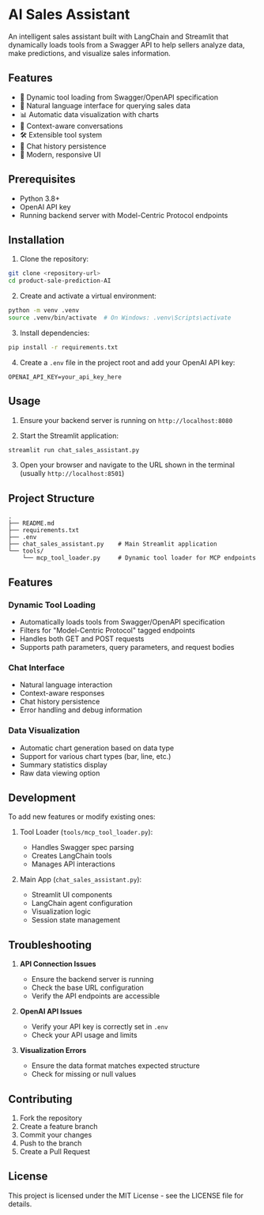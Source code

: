 # AI Sales Assistant

An intelligent sales assistant built with LangChain and Streamlit that dynamically loads tools from a Swagger API to help sellers analyze data, make predictions, and visualize sales information.

## Features

- 🤖 Dynamic tool loading from Swagger/OpenAPI specification
- 💬 Natural language interface for querying sales data
- 📊 Automatic data visualization with charts
- 🔄 Context-aware conversations
- 🛠️ Extensible tool system
- 📝 Chat history persistence
- 🎨 Modern, responsive UI

## Prerequisites

- Python 3.8+
- OpenAI API key
- Running backend server with Model-Centric Protocol endpoints

## Installation

1. Clone the repository:
```bash
git clone <repository-url>
cd product-sale-prediction-AI
```

2. Create and activate a virtual environment:
```bash
python -m venv .venv
source .venv/bin/activate  # On Windows: .venv\Scripts\activate
```

3. Install dependencies:
```bash
pip install -r requirements.txt
```

4. Create a `.env` file in the project root and add your OpenAI API key:
```
OPENAI_API_KEY=your_api_key_here
```

## Usage

1. Ensure your backend server is running on `http://localhost:8080`

2. Start the Streamlit application:
```bash
streamlit run chat_sales_assistant.py
```

3. Open your browser and navigate to the URL shown in the terminal (usually `http://localhost:8501`)

## Project Structure

```
.
├── README.md
├── requirements.txt
├── .env
├── chat_sales_assistant.py    # Main Streamlit application
└── tools/
    └── mcp_tool_loader.py     # Dynamic tool loader for MCP endpoints
```

## Features

### Dynamic Tool Loading
- Automatically loads tools from Swagger/OpenAPI specification
- Filters for "Model-Centric Protocol" tagged endpoints
- Handles both GET and POST requests
- Supports path parameters, query parameters, and request bodies

### Chat Interface
- Natural language interaction
- Context-aware responses
- Chat history persistence
- Error handling and debug information

### Data Visualization
- Automatic chart generation based on data type
- Support for various chart types (bar, line, etc.)
- Summary statistics display
- Raw data viewing option

## Development

To add new features or modify existing ones:

1. Tool Loader (`tools/mcp_tool_loader.py`):
   - Handles Swagger spec parsing
   - Creates LangChain tools
   - Manages API interactions

2. Main App (`chat_sales_assistant.py`):
   - Streamlit UI components
   - LangChain agent configuration
   - Visualization logic
   - Session state management

## Troubleshooting

1. **API Connection Issues**
   - Ensure the backend server is running
   - Check the base URL configuration
   - Verify the API endpoints are accessible

2. **OpenAI API Issues**
   - Verify your API key is correctly set in `.env`
   - Check your API usage and limits

3. **Visualization Errors**
   - Ensure the data format matches expected structure
   - Check for missing or null values

## Contributing

1. Fork the repository
2. Create a feature branch
3. Commit your changes
4. Push to the branch
5. Create a Pull Request

## License

This project is licensed under the MIT License - see the LICENSE file for details. 